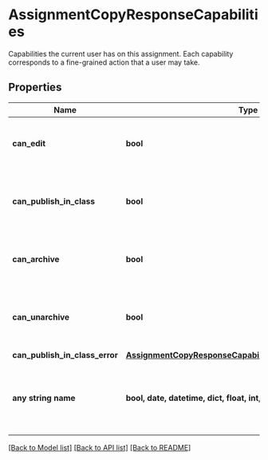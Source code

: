 # AssignmentCopyResponseCapabilities

Capabilities the current user has on this assignment. Each capability corresponds to a fine-grained action that a user may take.

## Properties
Name | Type | Description | Notes
------------ | ------------- | ------------- | -------------
**can_edit** | **bool** | Whether the current user can edit the assignment  | 
**can_publish_in_class** | **bool** | Whether this assignment can be published in a class  | 
**can_archive** | **bool** | Whether the current user can archive the assignment  | 
**can_unarchive** | **bool** | Whether the current user can unarchive the assignment  | 
**can_publish_in_class_error** | [**AssignmentCopyResponseCapabilitiesCanPublishInClassError**](AssignmentCopyResponseCapabilitiesCanPublishInClassError.md) |  | [optional] 
**any string name** | **bool, date, datetime, dict, float, int, list, str, none_type** | any string name can be used but the value must be the correct type | [optional]

[[Back to Model list]](../README.md#documentation-for-models) [[Back to API list]](../README.md#documentation-for-api-endpoints) [[Back to README]](../README.md)


